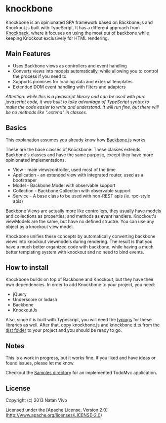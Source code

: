 knockbone
=========

Knockbone is an opinionated SPA framework based on Backbone.js and Knockout.js built with TypeScript. It has a different approach from [Knockback](http://kmalakoff.github.io/knockback/), where it focuses on using the most out of backbone while keeping Knockout exclusively for HTML rendering.

Main Features
-------------

* Uses Backbone views as controllers and event handling
* Converts views into models automatically, while allowing you to control the process if you need to
* Supports promises for loading data and external templates
* Extended DOM event handling with filters and adapters

_Attention: while this is a javascript library and can be used with pure javascript code, it was built to take advantage of TypeScript syntax to make the code easier to write and understand. It will run fine, but there will be no methods like ".extend" in classes._

Basics
------

This explanation assumes you already know how [Backbone.js](http://backbonejs.org/) works.

These are the base classes of Knockbone. These classes extends Backbone's classes and have the same purpose, except they have more opinionated implementations.

* View - main view/controller, used most of the time
* Application - an extended view with integrated router, used as a bootstraper
* Model - Backbone.Model with observable support
* Collection - Backbone.Collection with observable support
* Service - A base class to be used with non-REST apis (ie. rpc-style apis)

Backbone Views are actually more like controllers, they usually have models and collections as properties, and methods as event handlers. Knockout's viewModels are the same, but have no defined structre. You can use any object as a knockout view model.

Knockbone unifies these concepts by automatically converting backbone views into knockout viewmodels during rendering. The result is that you have a much better organized code with backbone, while having a much better templating system with knockout and no need to bind events.

How to install
--------------

Knockbone builds on top of Backbone and Knockout, but they have their own dependencies.
In order to add Knockbone to your project, you need:

* jQuery
* Underscore or lodash
* Backbone
* KnockoutJs

Also, since it is built with Typescript, you will need the [typings](https://github.com/borisyankov/DefinitelyTyped) for these libraries as well. After that, copy knockbone.js and knockbone.d.ts from the [dist folder](https://github.com/nvivo/knockbone/tree/master/dist/) to your project and you should be ready to go.

Notes
-----

This is a work in progress, but it works fine. If you liked and have ideas or found issues, please let me know.

Checkout the [Samples directory](https://github.com/nvivo/knockbone/tree/master/samples/) for an implemented TodoMvc application.

License
-------

Copyright (c) 2013 Natan Vivo

Licensed under the [Apache License, Version 2.0]
(http://www.apache.org/licenses/LICENSE-2.0)
